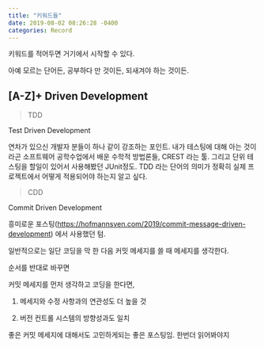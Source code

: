 ```yaml
---
title: "키워드들"
date: 2019-08-02 08:26:28 -0400
categories: Record
---
```


키워드를 적어두면 거기에서 시작할 수 있다.

아예 모르는 단어든, 공부하다 만 것이든, 되새겨야 하는 것이든.



## [A-Z]+ Driven Development

>TDD

Test Driven Development

연차가 있으신 개발자 분들이 하나 같이 강조하는 포인트.
내가 테스팅에 대해 아는 것이라곤 소프트웨어 공학수업에서 배운
수학적 방법론들, CREST 라는 툴. 
그리고 단위 테스팅을 할일이 있어서 사용해봤던 JUnit정도.
TDD 라는 단어의 의미가 정확히 실제 프로젝트에서 어떻게 적용되어야 하는지 알고 싶다.



>CDD

Commit Driven Development

흥미로운 포스팅(https://hofmannsven.com/2019/commit-message-driven-development)
에서 사용했던 텀.

일반적으로는  일단 코딩을 막 한 다음 커밋 메세지를 쓸 때 메세지를 생각한다.

순서를 반대로 바꾸면 

커밋 메세지를 먼저 생각하고 코딩을 한다면,

1. 메세지와 수정 사항과의 연관성도 더 높을 것

2. 버전 컨트롤 시스템의 방향성과도 일치

좋은 커밋 메세지에 대해서도 고민하게되는 좋은 포스팅임. 한번더 읽어봐야지







